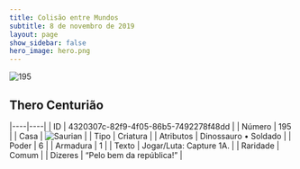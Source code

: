 ```yaml
---
title: Colisão entre Mundos
subtitle: 8 de novembro de 2019
layout: page
show_sidebar: false
hero_image: hero.png
---
```


![195](https://cdn.keyforgegame.com/media/card_front/pt/452_195_QGX7VGG3MX9J_pt.png)

## Thero Centurião

|----|----|
| ID | 4320307c-82f9-4f05-86b5-7492278f48dd |
| Número | 195 |
| Casa | ![Saurian](https://archonarcana.com/images/thumb/9/9e/Saurian_P.png/22px-Saurian_P.png "Sauro") |
| Tipo | Criatura |
| Atributos | Dinossauro • Soldado |
| Poder | 6 |
| Armadura | 1 |
| Texto | Jogar/Luta: Capture 1A. |
| Raridade | Comum |
| Dizeres | “Pelo bem da república!” |

